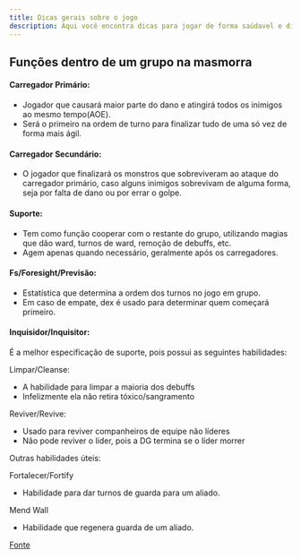 ```yaml
---
title: Dicas gerais sobre o jogo
description: Aqui você encontra dicas para jogar de forma saúdavel e divertida.
---
```


## Funções dentro de um grupo na masmorra

#### Carregador Primário:
- Jogador que causará maior parte do dano e atingirá todos os inimigos ao mesmo tempo(AOE).
- Será o primeiro na ordem de turno para finalizar tudo de uma só vez de forma mais ágil.

#### Carregador Secundário:
- O jogador que finalizará os monstros que sobreviveram ao ataque do carregador primário, caso alguns inimigos sobrevivam de alguma forma, seja por falta de dano ou por errar o golpe.

#### Suporte:
- Tem como função cooperar com o restante do grupo, utilizando magias que dão ward, turnos de ward, remoção de debuffs, etc.
- Agem apenas quando necessário, geralmente após os carregadores.

#### Fs/Foresight/Previsão:
- Estatística que determina a ordem dos turnos no jogo em grupo.
- Em caso de empate, dex é usado para determinar quem começará primeiro.

#### Inquisidor/Inquisitor:
É a melhor especificação de suporte, pois possui as seguintes habilidades:

Limpar/Cleanse:

- A habilidade para limpar a maioria dos debuffs
- Infelizmente ela não retira tóxico/sangramento

Reviver/Revive:

- Usado para reviver companheiros de equipe não líderes
- Não pode reviver o líder, pois a DG termina se o líder morrer

Outras habilidades úteis:

Fortalecer/Fortify

- Habilidade para dar turnos de guarda para um aliado.

Mend Wall

-  Habilidade que regenera guarda de um aliado.


[Fonte](https://docs.google.com/document/d/1-wZx3Gp_Lx5lNhsj5WBqyqyWs3RNYhutQbROHCkEl5g)
